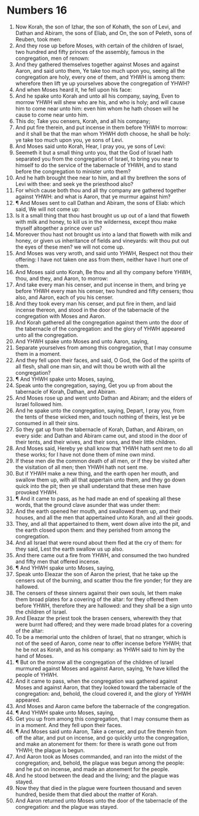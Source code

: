 ﻿# Numbers  16
1. Now Korah, the son of Izhar, the son of Kohath, the son of Levi, and Dathan and Abiram, the sons of Eliab, and On, the son of Peleth, sons of Reuben, took men: 
2. And they rose up before Moses, with certain of the children of Israel, two hundred and fifty princes of the assembly, famous in the congregation, men of renown: 
3. And they gathered themselves together against Moses and against Aaron, and said unto them, Ye take too much upon you, seeing all the congregation are holy, every one of them, and YHWH is among them: wherefore then lift ye up yourselves above the congregation of YHWH? 
4. And when Moses heard it, he fell upon his face: 
5. And he spake unto Korah and unto all his company, saying, Even to morrow YHWH will shew who are his, and who is holy; and will cause him to come near unto him: even him whom he hath chosen will he cause to come near unto him. 
6. This do; Take you censers, Korah, and all his company; 
7. And put fire therein, and put incense in them before YHWH to morrow: and it shall be that the man whom YHWH doth choose, he shall be holy: ye take too much upon you, ye sons of Levi. 
8. And Moses said unto Korah, Hear, I pray you, ye sons of Levi: 
9. Seemeth it but a small thing unto you, that the God of Israel hath separated you from the congregation of Israel, to bring you near to himself to do the service of the tabernacle of YHWH, and to stand before the congregation to minister unto them? 
10. And he hath brought thee near to him, and all thy brethren the sons of Levi with thee: and seek ye the priesthood also? 
11. For which cause both thou and all thy company are gathered together against YHWH: and what is Aaron, that ye murmur against him? 
12. ¶ And Moses sent to call Dathan and Abiram, the sons of Eliab: which said, We will not come up: 
13. Is it a small thing that thou hast brought us up out of a land that floweth with milk and honey, to kill us in the wilderness, except thou make thyself altogether a prince over us? 
14. Moreover thou hast not brought us into a land that floweth with milk and honey, or given us inheritance of fields and vineyards: wilt thou put out the eyes of these men? we will not come up. 
15. And Moses was very wroth, and said unto YHWH, Respect not thou their offering: I have not taken one ass from them, neither have I hurt one of them. 
16. And Moses said unto Korah, Be thou and all thy company before YHWH, thou, and they, and Aaron, to morrow: 
17. And take every man his censer, and put incense in them, and bring ye before YHWH every man his censer, two hundred and fifty censers; thou also, and Aaron, each of you his censer. 
18. And they took every man his censer, and put fire in them, and laid incense thereon, and stood in the door of the tabernacle of the congregation with Moses and Aaron. 
19. And Korah gathered all the congregation against them unto the door of the tabernacle of the congregation: and the glory of YHWH appeared unto all the congregation. 
20. And YHWH spake unto Moses and unto Aaron, saying, 
21. Separate yourselves from among this congregation, that I may consume them in a moment. 
22. And they fell upon their faces, and said, O God, the God of the spirits of all flesh, shall one man sin, and wilt thou be wroth with all the congregation? 
23. ¶ And YHWH spake unto Moses, saying, 
24. Speak unto the congregation, saying, Get you up from about the tabernacle of Korah, Dathan, and Abiram. 
25. And Moses rose up and went unto Dathan and Abiram; and the elders of Israel followed him. 
26. And he spake unto the congregation, saying, Depart, I pray you, from the tents of these wicked men, and touch nothing of theirs, lest ye be consumed in all their sins. 
27. So they gat up from the tabernacle of Korah, Dathan, and Abiram, on every side: and Dathan and Abiram came out, and stood in the door of their tents, and their wives, and their sons, and their little children. 
28. And Moses said, Hereby ye shall know that YHWH hath sent me to do all these works; for I have not done them of mine own mind. 
29. If these men die the common death of all men, or if they be visited after the visitation of all men; then YHWH hath not sent me. 
30. But if YHWH make a new thing, and the earth open her mouth, and swallow them up, with all that appertain unto them, and they go down quick into the pit; then ye shall understand that these men have provoked YHWH. 
31. ¶ And it came to pass, as he had made an end of speaking all these words, that the ground clave asunder that was under them: 
32. And the earth opened her mouth, and swallowed them up, and their houses, and all the men that appertained unto Korah, and all their goods. 
33. They, and all that appertained to them, went down alive into the pit, and the earth closed upon them: and they perished from among the congregation. 
34. And all Israel that were round about them fled at the cry of them: for they said, Lest the earth swallow us up also. 
35. And there came out a fire from YHWH, and consumed the two hundred and fifty men that offered incense. 
36. ¶ And YHWH spake unto Moses, saying, 
37. Speak unto Eleazar the son of Aaron the priest, that he take up the censers out of the burning, and scatter thou the fire yonder; for they are hallowed. 
38. The censers of these sinners against their own souls, let them make them broad plates for a covering of the altar: for they offered them before YHWH, therefore they are hallowed: and they shall be a sign unto the children of Israel. 
39. And Eleazar the priest took the brasen censers, wherewith they that were burnt had offered; and they were made broad plates for a covering of the altar: 
40. To be a memorial unto the children of Israel, that no stranger, which is not of the seed of Aaron, come near to offer incense before YHWH; that he be not as Korah, and as his company: as YHWH said to him by the hand of Moses. 
41. ¶ But on the morrow all the congregation of the children of Israel murmured against Moses and against Aaron, saying, Ye have killed the people of YHWH. 
42. And it came to pass, when the congregation was gathered against Moses and against Aaron, that they looked toward the tabernacle of the congregation: and, behold, the cloud covered it, and the glory of YHWH appeared. 
43. And Moses and Aaron came before the tabernacle of the congregation. 
44. ¶ And YHWH spake unto Moses, saying, 
45. Get you up from among this congregation, that I may consume them as in a moment. And they fell upon their faces. 
46. ¶ And Moses said unto Aaron, Take a censer, and put fire therein from off the altar, and put on incense, and go quickly unto the congregation, and make an atonement for them: for there is wrath gone out from YHWH; the plague is begun. 
47. And Aaron took as Moses commanded, and ran into the midst of the congregation; and, behold, the plague was begun among the people: and he put on incense, and made an atonement for the people. 
48. And he stood between the dead and the living; and the plague was stayed. 
49. Now they that died in the plague were fourteen thousand and seven hundred, beside them that died about the matter of Korah. 
50. And Aaron returned unto Moses unto the door of the tabernacle of the congregation: and the plague was stayed. 
